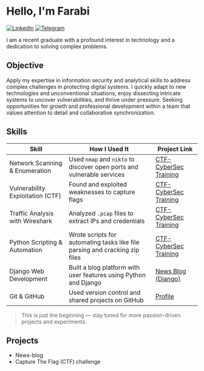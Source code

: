 # Hello, I'm Farabi
[![LinkedIn](https://img.shields.io/badge/-LinkedIn-0072b1?&style=for-the-badge&logo=linkedin&logoColor=white)](https://www.linkedin.com/in/farabi-kozybek/)
[![Telegram](https://img.shields.io/badge/-Telegram-2CA5E0?style=for-the-badge&logo=telegram&logoColor=white)](https://t.me/pharab1)

I am a recent graduate with a profound interest in technology and a dedication to solving complex problems.
## Objective

Apply my expertise in information security and analytical skills to address complex challenges in protecting digital systems. I quickly adapt to new technologies and unconventional situations, enjoy dissecting intricate systems to uncover vulnerabilities, and thrive under pressure. Seeking opportunities for growth and professional development within a team that values attention to detail and collaborative synchronization.

## Skills

| Skill                                | How I Used It                                                                 | Project Link                                                                 |
|-------------------------------------|-------------------------------------------------------------------------------|------------------------------------------------------------------------------|
| Network Scanning & Enumeration      | Used `nmap` and `nikto` to discover open ports and vulnerable services       | [CTF-CyberSec Training](https://github.com/pharab1/CTF-CyberSec_training) |
| Vulnerability Exploitation (CTF)    | Found and exploited weaknesses to capture flags                              | [CTF-CyberSec Training](https://github.com/pharab1/CTF-CyberSec_training) |
| Traffic Analysis with Wireshark     | Analyzed `.pcap` files to extract IPs and credentials                        | [CTF-CyberSec Training](https://github.com/pharab1/CTF-CyberSec_training) |
| Python Scripting & Automation       | Wrote scripts for automating tasks like file parsing and cracking zip files  | [CTF-CyberSec Training](https://github.com/pharab1/CTF-CyberSec_training) |
| Django Web Development              | Built a blog platform with user features using Python and Django             | [News Blog (Django)](https://github.com/pharab1/news-blog)                      |
| Git & GitHub                        | Used version control and shared projects on GitHub                           | [Profile](https://github.com/pharab1)                                          |

> This is just the beginning — stay tuned for more passion-driven projects and experiments.


## Projects
- News-blog
- Capture The Flag (CTF) challenge
